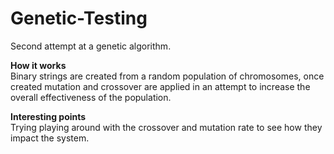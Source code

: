 Genetic-Testing
===============

Second attempt at a genetic algorithm.

**How it works**<br>
Binary strings are created from a random population of chromosomes, once created mutation and crossover are applied in an attempt to increase the overall effectiveness of the population.

**Interesting points**<br>
Trying playing around with the crossover and mutation rate to see how they impact the system.
